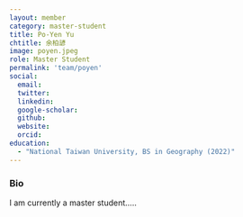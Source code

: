 ```yaml
---
layout: member
category: master-student
title: Po-Yen Yu
chtitle: 余柏諺
image: poyen.jpeg
role: Master Student
permalink: 'team/poyen'
social:
  email:
  twitter:
  linkedin: 
  google-scholar:
  github:
  website:
  orcid:
education:
  - "National Taiwan University, BS in Geography (2022)"
---
```


<h3>Bio</h3>
I am currently a master student.....
